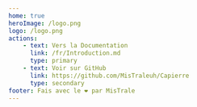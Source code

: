 ```yaml
---
home: true
heroImage: /logo.png
logo: /logo.png
actions:
    - text: Vers la Documentation
      link: /fr/Introduction.md
      type: primary
    - text: Voir sur GitHub
      link: https://github.com/MisTraleuh/Capierre
      type: secondary
footer: Fais avec le ❤️ par MisTrale
---
```


